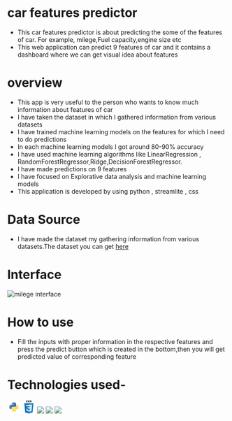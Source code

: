 # car features predictor
- This car features predictor is about predicting the some of the features of car. For example, milege,Fuel capacity,engine size etc
- This web application can predict 9 features of car and it contains a dashboard where we can get visual idea about features
# overview
- This app is very useful to the person who wants to know much information about features of car 
- I have taken the dataset in which I gathered information from various datasets
- I have trained machine learning models on the features for which I need to do predictions 
- In each machine learning models I got around 80-90% accuracy 
- I have used machine learning algorithms like LinearRegression , RandomForestRegressor,Ridge,DecisionForestRegressor. 
- I have made predictions on 9 features
- I have focused on Explorative data analysis and machine learning models
- This application is developed by using python , streamlite , css

 # Data Source
- I have made the dataset my gathering information from various datasets.The dataset you can get [here](https://github.com/sony196/app123/files/8791509/car_data.csv)
# Interface
![milege interface](https://user-images.githubusercontent.com/92646501/170837845-0bbbe088-2e2a-47fa-911d-bc7283ac8f66.jpeg)
# How to use
- Fill  the inputs with proper information in the respective features and press the predict button which is created in the bottom,then you will get predicted value of corresponding feature
# Technologies used-
<code><img height="30" src="https://raw.githubusercontent.com/github/explore/80688e429a7d4ef2fca1e82350fe8e3517d3494d/topics/python/python.png"></code>
<code><img height="30" src="https://raw.githubusercontent.com/github/explore/80688e429a7d4ef2fca1e82350fe8e3517d3494d/topics/css/css.png"></code>
<code><img height="30" src="https://raw.githubusercontent.com/numpy/numpy/7e7f4adab814b223f7f917369a72757cd28b10cb/branding/icons/numpylogo.svg"></code>
<code><img height="30" src="https://matplotlib.org/_static/logo2.svg"></code>
<code><img height="30" src="https://upload.wikimedia.org/wikipedia/commons/thumb/0/05/Scikit_learn_logo_small.svg/330px-Scikit_learn_logo_small.svg.png"></code>

